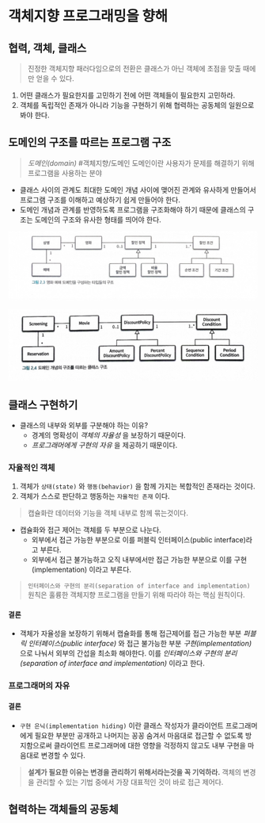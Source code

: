
# 객체지향 프로그래밍을 향해

## 협력, 객체, 클래스
> 진정한 객체지향 패러다임으로의 전환은 클래스가 아닌 객체에 초점을 맞출 때에만 얻을 수 있다.

1. 어떤 클래스가 필요한지를 고민하기 전에 어떤 객체들이 필요한지 고민하라.
2. 객체를 독립적인 존재가 아니라 기능을 구현하기 위해 협력하는 공동체의 일원으로 봐야 한다.

## 도메인의 구조를 따르는 프로그램 구조
> *도메인(domain)* #객체지향/도메인
> 도메인이란 사용자가 문제를 해결하기 위해 프로그램을 사용하는 분야

- 클래스 사이의 관계도 최대한 도메인 개념 사이에 맺어진 관계와 유사하게 만들어서 프로그램 구조를 이해하고 예상하기 쉽게 만들어야 한다.
- 도메인 개념과 관계를 반영하도록 프로그램을 구조화해야 하기 때문에 클래스의 구조는 도메인의 구조와 유사한 형태를 띄어야 한다.

![](../images/image04.png)

![](../images/image05.png)

## 클래스 구현하기
- 클래스의 내부와 외부를 구분해야 하는 이유?
	- 경계의 명확성이 *객체의 자율성* 을 보장하기 때문이다.
	- *프로그래머에게 구현의 자유* 을 제공하기 때문이다.
### 자율적인 객체
1. 객체가 `상태(state)` 와 `행동(behavior)` 을 함께 가지는 복합적인 존재라는 것이다.
2. 객체가 스스로 판단하고 행동하는 `자율적인 존재` 이다.

> 캡슐화란 데이터와 기능을 객체 내부로 함께 묶는것이다.

- 캡슐화와 접근 제어는 객체를 두 부분으로 나눈다.
	- 외부에서 접근 가능한 부분으로 이를 퍼블릭 인터페이스(public interface)라고 부른다.
	- 외부에서 접근 불가능하고 오직 내부에서만 접근 가능한 부분으로 이를 구현(implementation) 이라고 부른다.

> `인터페이스와 구현의 분리(separation of interface and implementation)` 원칙은 훌륭한 객체지향 프로그램을 만들기 위해 따라야 하는 핵심 원칙이다.

#### 결론
- 객체가 자율성을 보장하기 위해서 캡슐화를 통해 접근제어를 접근 가능한 부분 *퍼블릭 인터페이스(public interface)* 와 접근 불가능한 부분 *구현(implementation)* 으로 나눠서 외부의 간섭을 최소화 해야한다. 이를 *인터페이스와 구현의 분리(separation of interface and implementation)* 이라고 한다.

### 프로그래머의 자유
#### 결론
- `구현 은닉(implementation hiding)` 이란 클래스 작성자가 클라이언트 프로그래머에게 필요한 부분만 공개하고 나머지는 꽁꽁 숨겨서 마음대로 접근할 수 없도록 방지함으로써 클라이언트 프로그래머에 대한 영향을 걱정하지 않고도 내부 구현을 마음대로 변경할 수 있다.


> **설계가 필요한 이유는 변경을 관리하기 위해서라는것을 꼭 기억하라.** 
> 객체의 변경을 관리할 수 있는 기법 중에서 가장 대표적인 것이 바로 접근 제어다.

## 협력하는 객체들의 공동체
